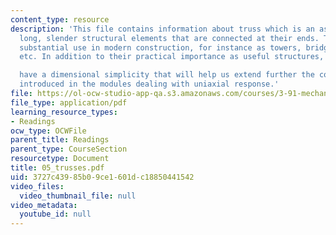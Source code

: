 ```yaml
---
content_type: resource
description: 'This file contains information about truss which is an assemblage of
  long, slender structural elements that are connected at their ends. Trusses ?nd
  substantial use in modern construction, for instance as towers, bridges, sca?olding,
  etc. In addition to their practical importance as useful structures, truss elements

  have a dimensional simplicity that will help us extend further the concepts of mechanics
  introduced in the modules dealing with uniaxial response.'
file: https://ol-ocw-studio-app-qa.s3.amazonaws.com/courses/3-91-mechanical-behavior-of-plastics-spring-2007/3727c43985b09ce1601dc18850441542_05_trusses.pdf
file_type: application/pdf
learning_resource_types:
- Readings
ocw_type: OCWFile
parent_title: Readings
parent_type: CourseSection
resourcetype: Document
title: 05_trusses.pdf
uid: 3727c439-85b0-9ce1-601d-c18850441542
video_files:
  video_thumbnail_file: null
video_metadata:
  youtube_id: null
---
```

